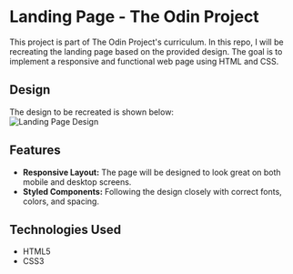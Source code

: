 # Landing Page - The Odin Project

This project is part of The Odin Project's curriculum. In this repo, I will be recreating the landing page based on the provided design. The goal is to implement a responsive and functional web page using HTML and CSS.

## Design

The design to be recreated is shown below:  
![Landing Page Design](https://cdn.statically.io/gh/TheOdinProject/curriculum/81a5d553f4073e593d23a6ab00d50eef8620796d/foundations/html_css/project/imgs/01.png)

## Features
- **Responsive Layout:** The page will be designed to look great on both mobile and desktop screens.
- **Styled Components:** Following the design closely with correct fonts, colors, and spacing.

## Technologies Used
- HTML5
- CSS3


